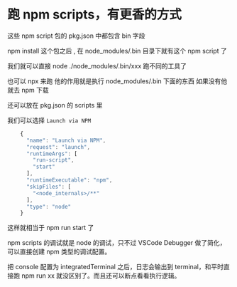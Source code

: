 # 跑 npm scripts，有更香的方式

这些 npm script 包的 pkg.json 中都包含 bin 字段

npm install 这个包之后 , 在 node_modules/.bin 目录下就有这个 npm script 了

我们就可以直接 node ./node_modules/.bin/xxx 跑不同的工具了

也可以 npx 来跑 他的作用就是执行 node_modules/.bin 下面的东西 如果没有他就去 npm 下载

还可以放在 pkg.json 的 scripts 里

我们可以选择 `Launch via NPM`

```js
    {
      "name": "Launch via NPM",
      "request": "launch",
      "runtimeArgs": [
        "run-script",
        "start"
      ],
      "runtimeExecutable": "npm",
      "skipFiles": [
        "<node_internals>/**"
      ],
      "type": "node"
    }
```

这样就相当于 npm run start 了

npm scripts 的调试就是 node 的调试，只不过 VSCode Debugger 做了简化，可以直接创建 npm 类型的调试配置。

把 console 配置为 integratedTerminal 之后，日志会输出到 terminal，和平时直接跑 npm run xx 就没区别了。而且还可以断点看看执行逻辑。

